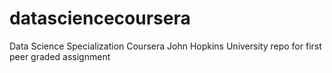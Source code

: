 # datasciencecoursera
Data Science Specialization Coursera John Hopkins University repo for first peer graded assignment

